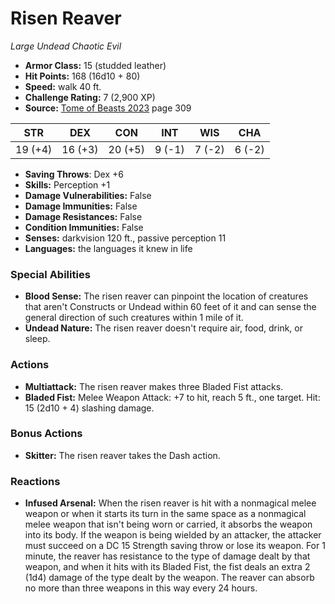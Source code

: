 # Risen Reaver

*Large* *Undead* *Chaotic Evil*

- **Armor Class:** 15 (studded leather)
- **Hit Points:** 168 (16d10 + 80)
- **Speed:** walk 40 ft.
- **Challenge Rating:** 7 (2,900 XP)
- **Source:** [Tome of Beasts 2023](https://koboldpress.com/kpstore/product/tome-of-beasts-1-2023-edition/) page 309

| STR | DEX | CON | INT | WIS | CHA |
| --- | --- | --- | --- | --- | --- |
| 19 (+4) | 16 (+3) | 20 (+5) | 9 (-1) | 7 (-2) | 6 (-2) |

- **Saving Throws**: Dex +6
- **Skills:** Perception +1
- **Damage Vulnerabilities:** False
- **Damage Immunities:** False
- **Damage Resistances:** False
- **Condition Immunities:** False
- **Senses:** darkvision 120 ft., passive perception 11
- **Languages:** the languages it knew in life

### Special Abilities

- **Blood Sense:** The risen reaver can pinpoint the location of creatures that aren't Constructs or Undead within 60 feet of it and can sense the general direction of such creatures within 1 mile of it.
- **Undead Nature:** The risen reaver doesn't require air, food, drink, or sleep.

### Actions

- **Multiattack:** The risen reaver makes three Bladed Fist attacks.
- **Bladed Fist:** Melee Weapon Attack: +7 to hit, reach 5 ft., one target. Hit: 15 (2d10 + 4) slashing damage.

### Bonus Actions

- **Skitter:** The risen reaver takes the Dash action.

### Reactions

- **Infused Arsenal:** When the risen reaver is hit with a nonmagical melee weapon or when it starts its turn in the same space as a nonmagical melee weapon that isn't being worn or carried, it absorbs the weapon into its body. If the weapon is being wielded by an attacker, the attacker must succeed on a DC 15 Strength saving throw or lose its weapon. For 1 minute, the reaver has resistance to the type of damage dealt by that weapon, and when it hits with its Bladed Fist, the fist deals an extra 2 (1d4) damage of the type dealt by the weapon. The reaver can absorb no more than three weapons in this way every 24 hours.
